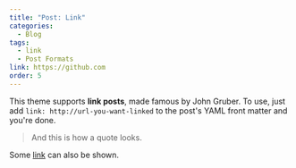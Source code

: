 ```yaml
---
title: "Post: Link"
categories:
  - Blog
tags:
  - link
  - Post Formats
link: https://github.com
order: 5
---
```


This theme supports **link posts**, made famous by John Gruber. To use, just add `link: http://url-you-want-linked` to the post's YAML front matter and you're done.

> And this is how a quote looks.

Some [link](#) can also be shown.